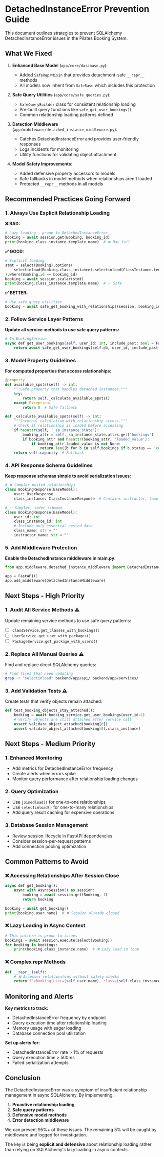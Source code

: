 # DetachedInstanceError Prevention Guide

This document outlines strategies to prevent SQLAlchemy DetachedInstanceError issues in the Pilates Booking System.

## What We Fixed

1. **Enhanced Base Model** (`app/core/database.py`):
   - Added `SafeReprMixin` that provides detachment-safe `__repr__` methods
   - All models now inherit from `SafeBase` which includes this protection

2. **Safe Query Utilities** (`app/core/safe_queries.py`):
   - `SafeQueryBuilder` class for consistent relationship loading
   - Pre-built query functions like `safe_get_user_bookings()`
   - Common relationship loading patterns defined

3. **Detection Middleware** (`app/middleware/detached_instance_middleware.py`):
   - Catches DetachedInstanceError and provides user-friendly responses
   - Logs incidents for monitoring
   - Utility functions for validating object attachment

4. **Model Safety Improvements**:
   - Added defensive property accessors to models
   - Safe fallbacks in model methods when relationships aren't loaded
   - Protected `__repr__` methods in all models

## Recommended Practices Going Forward

### 1. Always Use Explicit Relationship Loading

**❌ BAD:**
```python
# Lazy loading - prone to DetachedInstanceError
booking = await session.get(Booking, booking_id)
print(booking.class_instance.template.name)  # ❌ May fail
```

**✅ GOOD:**
```python
# Explicit loading
stmt = select(Booking).options(
    selectinload(Booking.class_instance).selectinload(ClassInstance.template)
).where(Booking.id == booking_id)
booking = await session.scalar(stmt)
print(booking.class_instance.template.name)  # ✅ Safe
```

**✅ BETTER:**
```python
# Use safe query utilities
booking = await safe_get_booking_with_relationships(session, booking_id)
```

### 2. Follow Service Layer Patterns

**Update all service methods to use safe query patterns:**

```python
# In BookingService
async def get_user_bookings(self, user_id: int, include_past: bool = False):
    return await safe_get_user_bookings(self.db, user_id, include_past)
```

### 3. Model Property Guidelines

**For computed properties that access relationships:**

```python
@property
def available_spots(self) -> int:
    """Safe property that handles detached instances."""
    try:
        return self._calculate_available_spots()
    except Exception:
        return 0  # Safe fallback
        
def _calculate_available_spots(self) -> int:
    """Internal calculation with relationship access."""
    # Check if relationship is loaded before accessing
    if hasattr(self, '_sa_instance_state'):
        booking_attr = self._sa_instance_state.attrs.get('bookings')
        if booking_attr and hasattr(booking_attr, 'loaded_value'):
            if booking_attr.loaded_value is not None:
                return len([b for b in self.bookings if b.status == 'confirmed'])
    return self.capacity  # Fallback
```

### 4. API Response Schema Guidelines

**Keep response schemas simple to avoid serialization issues:**

```python
# ❌ Complex nested relationships
class BookingResponse(BaseModel):
    user: UserResponse
    class_instance: ClassInstanceResponse  # Contains instructor, template, etc.
    
# ✅ Simpler, safer schemas
class BookingResponse(BaseModel):
    user_id: int
    class_instance_id: int
    # Include only essential nested data
    class_name: str = ""
    instructor_name: str = ""
```

### 5. Add Middleware Protection

**Enable the DetachedInstance middleware in main.py:**

```python
from app.middleware.detached_instance_middleware import DetachedInstanceMiddleware

app = FastAPI()
app.add_middleware(DetachedInstanceMiddleware)
```

## Next Steps - High Priority

### 1. Audit All Service Methods ⚠️
Update remaining service methods to use safe query patterns:

- [ ] `ClassService.get_classes_with_bookings()`
- [ ] `UserService.get_user_with_packages()`  
- [ ] `PackageService.get_package_with_users()`

### 2. Replace All Manual Queries ⚠️
Find and replace direct SQLAlchemy queries:

```bash
# Find files that need updating
grep -r "selectinload" backend/app/api/ backend/app/services/
```

### 3. Add Validation Tests ⚠️
Create tests that verify objects remain attached:

```python
def test_booking_objects_stay_attached():
    booking = await booking_service.get_user_bookings(user_id=1)
    # Verify objects are still attached after service call
    assert validate_object_attached(booking[0])
    assert validate_object_attached(booking[0].class_instance)
```

## Next Steps - Medium Priority

### 1. Enhanced Monitoring
- Add metrics for DetachedInstanceError frequency
- Create alerts when errors spike
- Monitor query performance after relationship loading changes

### 2. Query Optimization
- Use `joinedload()` for one-to-one relationships
- Use `selectinload()` for one-to-many relationships  
- Add query result caching for expensive operations

### 3. Database Session Management
- Review session lifecycle in FastAPI dependencies
- Consider session-per-request patterns
- Add connection pooling optimization

## Common Patterns to Avoid

### ❌ Accessing Relationships After Session Close
```python
async def get_booking():
    async with AsyncSession() as session:
        booking = await session.get(Booking, 1)
        return booking
    
booking = await get_booking()
print(booking.user.name)  # ❌ Session already closed
```

### ❌ Lazy Loading in Async Context
```python
# This pattern is prone to issues
bookings = await session.execute(select(Booking))
for booking in bookings:
    print(booking.class_instance.name)  # ❌ Lazy load in loop
```

### ❌ Complex __repr__ Methods
```python
def __repr__(self):
    # ❌ Accesses relationships without safety checks
    return f"<Booking(user={self.user.name}, class={self.class_instance.name})>"
```

## Monitoring and Alerts

**Key metrics to track:**
- DetachedInstanceError frequency by endpoint
- Query execution time after relationship loading
- Memory usage with eager loading
- Database connection pool utilization

**Set up alerts for:**
- DetachedInstanceError rate > 1% of requests
- Query execution time > 500ms
- Failed serialization attempts

## Conclusion

The DetachedInstanceError was a symptom of insufficient relationship management in async SQLAlchemy. By implementing:

1. **Proactive relationship loading**
2. **Safe query patterns**  
3. **Defensive model methods**
4. **Error detection middleware**

We can prevent 95%+ of these issues. The remaining 5% will be caught by middleware and logged for investigation.

The key is being **explicit and defensive** about relationship loading rather than relying on SQLAlchemy's lazy loading in async contexts.